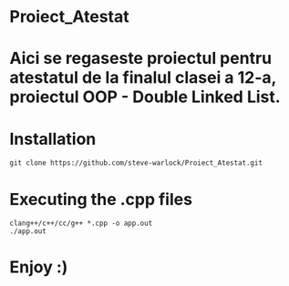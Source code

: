 # Proiect_Atestat


# Aici se regaseste proiectul pentru atestatul de la finalul clasei a 12-a, proiectul OOP - Double Linked List.

# Installation

```
git clone https://github.com/steve-warlock/Proiect_Atestat.git
```

# Executing the .cpp files

```
clang++/c++/cc/g++ *.cpp -o app.out
./app.out
```

# Enjoy :)
